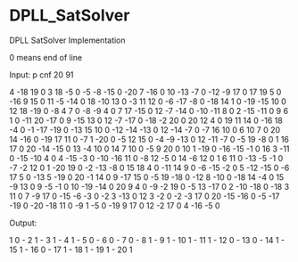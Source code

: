 # DPLL_SatSolver
DPLL SatSolver Implementation

0 means end of line 

Input: p cnf 20  91 


 4 -18 19 0
3 18 -5 0
-5 -8 -15 0
-20 7 -16 0
10 -13 -7 0
-12 -9 17 0
17 19 5 0
-16 9 15 0
11 -5 -14 0
18 -10 13 0
-3 11 12 0
-6 -17 -8 0
-18 14 1 0
-19 -15 10 0
12 18 -19 0
-8 4 7 0
-8 -9 4 0
7 17 -15 0
12 -7 -14 0
-10 -11 8 0
2 -15 -11 0
9 6 1 0
-11 20 -17 0
9 -15 13 0
12 -7 -17 0
-18 -2 20 0
20 12 4 0
19 11 14 0
-16 18 -4 0
-1 -17 -19 0
-13 15 10 0
-12 -14 -13 0
12 -14 -7 0
-7 16 10 0
6 10 7 0
20 14 -16 0
-19 17 11 0
-7 1 -20 0
-5 12 15 0
-4 -9 -13 0
12 -11 -7 0
-5 19 -8 0
1 16 17 0
20 -14 -15 0
13 -4 10 0
14 7 10 0
-5 9 20 0
10 1 -19 0
-16 -15 -1 0
16 3 -11 0
-15 -10 4 0
4 -15 -3 0
-10 -16 11 0
-8 12 -5 0
14 -6 12 0
1 6 11 0
-13 -5 -1 0
-7 -2 12 0
1 -20 19 0
-2 -13 -8 0
15 18 4 0
-11 14 9 0
-6 -15 -2 0
5 -12 -15 0
-6 17 5 0
-13 5 -19 0
20 -1 14 0
9 -17 15 0
-5 19 -18 0
-12 8 -10 0
-18 14 -4 0
15 -9 13 0
9 -5 -1 0
10 -19 -14 0
20 9 4 0
-9 -2 19 0
-5 13 -17 0
2 -10 -18 0
-18 3 11 0
7 -9 17 0
-15 -6 -3 0
-2 3 -13 0
12 3 -2 0
-2 -3 17 0
20 -15 -16 0
-5 -17 -19 0
-20 -18 11 0
-9 1 -5 0
-19 9 17 0
12 -2 17 0
4 -16 -5 0




Output: 

1 0 -
2 1 -
3 1 -
4 1 -
5 0 -
6 0 -
7 0 -
8 1 -
9 1 -
10 1 -
11 1 -
12 0 -
13 0 -
14 1 -
15 1 -
16 0 -
17 1 -
18 1 -
19 1 -
20 1
